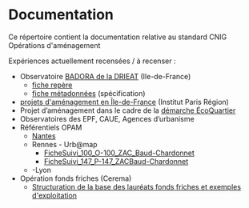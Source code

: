 
# Documentation 

Ce répertoire contient la documentation relative au standard CNIG Opérations d'aménagement


Expériences actuellement recensées / à recenser :
- Observatoire [BADORA de la DRIEAT](https://www.drieat.ile-de-france.developpement-durable.gouv.fr/badora-la-base-de-donnees-regionale-de-l-a12376.html) (Ile-de-France)
  - [fiche repère](https://github.com/cnigfr/operations-amenagement/blob/main/documentation/fichiers/230308_BADORA_Fiche_repere_v1-4-2.pdf)
  - [fiche métadonnées](https://github.com/cnigfr/operations-amenagement/blob/main/documentation/fichiers/190614_BADORA_Fiche_metadonnees_v1.pdf) (spécification)
- [projets d'aménagement en Île-de-France](https://www.institutparisregion.fr/uploads/ExportData/projets_amenagement.html) (Institut Paris Région)
- Projet d’aménagement dans le cadre de la [démarche ÉcoQuartier](http://www.ecoquartiers.logement.gouv.fr/)
- Observatoires des EPF, CAUE, Agences d’urbanisme
- Référentiels OPAM
  - [Nantes](https://github.com/cnigfr/operations-amenagement/blob/main/documentation/fichiers/240124_R%C3%A9f%C3%A9rentiel_OPAM_Nantes_M%C3%A9tropole_240130.pdf)
  - Rennes - Urb@map
    - [FicheSuivi_100_O-100_ZAC_Baud-Chardonnet](https://github.com/cnigfr/operations-amenagement/blob/main/documentation/fichiers/240419_Rennes_FicheSuivi_100_O-100_ZAC_Baud-Chardonnet.pdf)
    - [FicheSuivi_147_P-147_ZACBaud-Chardonnet](https://github.com/cnigfr/operations-amenagement/blob/main/documentation/fichiers/240419_Rennes_FicheSuivi_147_P-147_ZAC_Baud-Chardonnet.pdf)
  - -Lyon
- Opération fonds friches (Cerema)
  - [Structuration de la base des lauréats fonds friches et exemples d'exploitation](https://github.com/cnigfr/operations-amenagement/blob/main/documentation/fichiers/240318_Pr%C3%A9sa_Fonds_Friches_JM.pdf)
